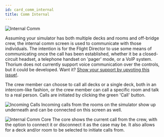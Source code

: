```yaml
---
id: card_comm_internal
title: Comm Internal
---
```


![Internal Comm](/img/card_internalComm_1.jpg)

Assuming your simulator has both multiple decks and rooms and off-bridge crew,
the internal comm screen is used to communicate with those individuals. The
intention is for the Flight Director to use some means of communicating once the
call has been established, whether it be a closed-circuit headset, a telephone
handset on 'pager' mode, or a VoIP system. Thorium does not currently support
voice communication over the controls, but it could be developed. Want it?
[Show your support by upvoting this issue!](https://github.com/Thorium-Sim/thorium/issues/966).

The crew member can choose to call all decks or a single deck, both in an
intercom-like fashion, or the crew member can call a specific room and talk to a
real person. Calls are initiated by clicking the green 'Call' button.

![Incoming Calls](/img/card_internalComm_2.jpg) Incoming calls from the rooms
on the simulator show up underneath and can be connected on this screen as well.

![Internal Comm Core](/img/core_internalComm.jpg) The core shows the current
call from the crew, with the option to connect it or disconnect it as the case
may be. It also allows for a deck and/or room to be selected to initiate calls
from.
